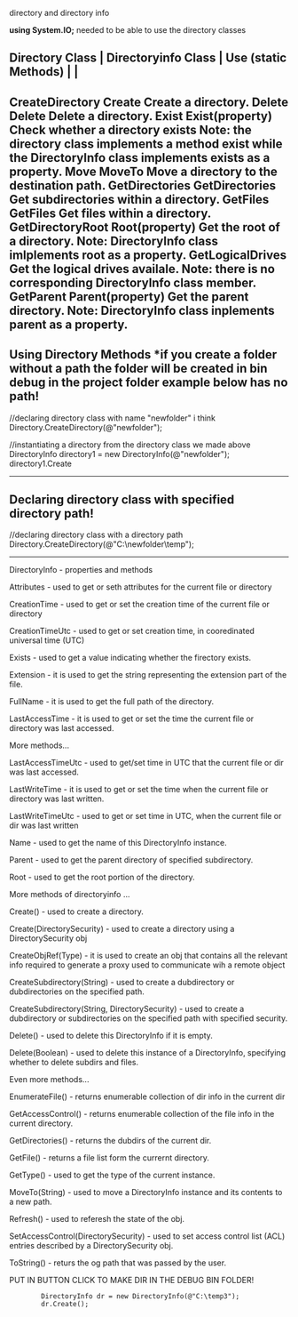 directory and directory info

**using System.IO;** needed to be able to use the directory classes

Directory Class  |  Directoryinfo Class | Use
(static Methods) |                      |
-------------------------------------------------------------------------------------
CreateDirectory    Create                 Create a directory.
Delete             Delete                 Delete a directory.
Exist              Exist(property)        Check whether a directory exists
                                          Note: the directory class implements
                                          a method exist while the DirectoryInfo 
                                          class implements exists as a property.
Move               MoveTo                 Move a directory to the destination path.
GetDirectories     GetDirectories         Get subdirectories within a directory.
GetFiles           GetFiles               Get files within a directory.
GetDirectoryRoot   Root(property)         Get the root of a directory.
                                          Note: DirectoryInfo class imlplements root
                                          as a property.
GetLogicalDrives                          Get the logical drives availale.
                                          Note: there is no corresponding DirectoryInfo class
                                          member.
GetParent           Parent(property)      Get the parent directory.
                                          Note: DirectoryInfo class inplements parent as a property.
-------------------------------------------------------------------------------------------



Using Directory Methods
*if you create a folder without a path
 the folder will be created in **bin debug**
 in the project folder
**example below has no path!**
---------------------------------------------
//declaring directory class with name "newfolder" i think
Directory.CreateDirectory(@"newfolder");

//instantiating a directory from the directory class we made above
DirectoryInfo directory1 = new DirectoryInfo(@"newfolder");
directory1.Create

----------------------------------------------


Declaring directory class with specified directory path!
---------------------------------------------
//declaring directory class with a directory path
Directory.CreateDirectory(@"C:\newfolder\temp");

----------------------------------------------




DirectoryInfo - properties and methods

Attributes    - used to get or seth attributes for the current file or directory

CreationTime  - used to get or set the creation time of the current file or directory

CreationTimeUtc - used to get or set creation time, in cooredinated universal time (UTC)

Exists - used to get a value indicating whether the firectory exists.

Extension - it is used to get the string representing the extension part of the file.

FullName - it is used to get the full path of the directory.

LastAccessTime - it is used to get or set the time the current file or directory was last
                 accessed.



More methods...

LastAccessTimeUtc  -  used to get/set time in UTC that the current file or dir was last
                      accessed.

LastWriteTime -  it is used to get or set the time when the current file or directory was 
                 last written.

LastWriteTimeUtc - used to get or set time in UTC, when the current file or dir was last written

Name - used to get the name of this DirectoryInfo instance.

Parent - used to get the parent directory of specified subdirectory.

Root - used to get the root portion of the directory.


More methods of directoryinfo ...

Create() - used to create a directory.

Create(DirectorySecurity) - used to create a directory using a DirectorySecurity obj

CreateObjRef(Type) - it is used to create an obj that contains all the relevant info required 
                     to generate a proxy used to communicate wih a remote object

CreateSubdirectory(String) - used to create a dubdirectory or dubdirectories on the specified
                             path.

CreateSubdirectory(String, DirectorySecurity) - used to create a dubdirectory or subdirectories on 
                                                the specified path with specified security.

Delete()  - used to delete this DirectoryInfo if it is empty.

Delete(Boolean) - used to delete this instance of a DirectoryInfo, specifying whether to delete 
                  subdirs and files.



 Even more methods...

 EnumerateFile() - returns enumerable collection of dir info in the current dir

 GetAccessControl() - returns enumerable collection of the file info in the current 
                      directory.

GetDirectories() - returns the dubdirs of the current dir.

GetFile() - returns a file list form the currernt directory.

GetType() - used to get the type of the current instance.

MoveTo(String) - used to move a DirectoryInfo instance and its contents to a new path.

Refresh() - used to referesh the state of the obj.

SetAccessControl(DirectorySecurity) - used to set access control list (ACL) entries described by a 
                                      DirectorySecurity obj.

ToString()  - returs the og path that was passed by the user.





PUT IN BUTTON CLICK TO MAKE DIR IN THE DEBUG BIN FOLDER!

            DirectoryInfo dr = new DirectoryInfo(@"C:\temp3");
            dr.Create();